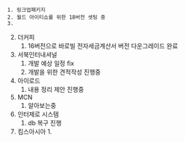 	1. 링크업패키지
	2. 월드 아이티쇼를 위한 18버전 셋팅 중
	3. 
2. 더커피
	1. 16버전으로 바로빌 전자세금계산서 버전 다운그레이드 완료
3. 서북인터내셔널
	1. 개발 예상 일정 fix
	2. 개발을 위한 견적작성 진행중
4. 아이로드
	1. 내용 정리 제안 진행중
5. MCN
	1. 알아보는중
6. 인터제로 시스템
	1. db 복구 진행
7. 킴스아시아
	1. 